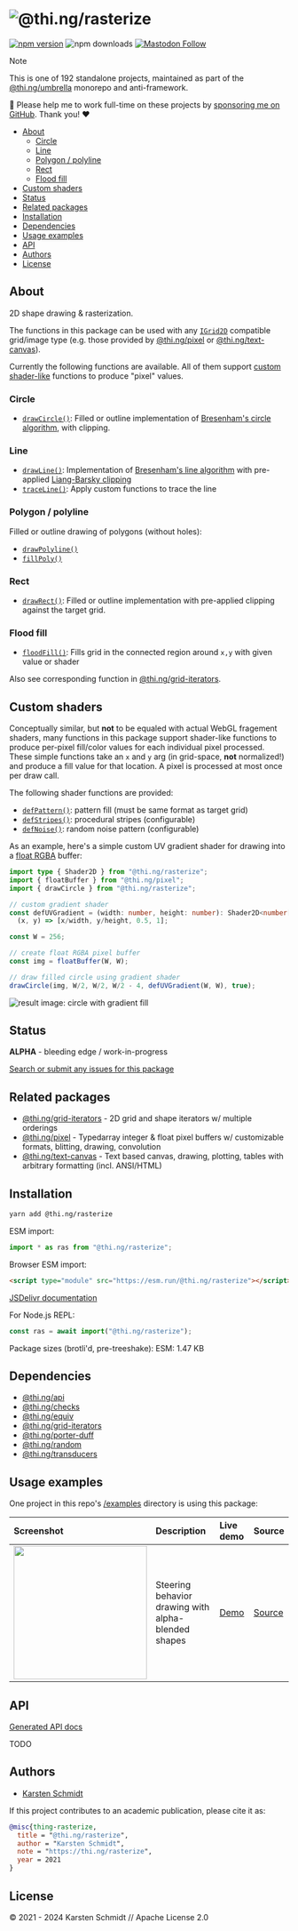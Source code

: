 <!-- This file is generated - DO NOT EDIT! -->
<!-- Please see: https://github.com/thi-ng/umbrella/blob/develop/CONTRIBUTING.md#changes-to-readme-files -->
# ![@thi.ng/rasterize](https://media.thi.ng/umbrella/banners-20230807/thing-rasterize.svg?75411efe)

[![npm version](https://img.shields.io/npm/v/@thi.ng/rasterize.svg)](https://www.npmjs.com/package/@thi.ng/rasterize)
![npm downloads](https://img.shields.io/npm/dm/@thi.ng/rasterize.svg)
[![Mastodon Follow](https://img.shields.io/mastodon/follow/109331703950160316?domain=https%3A%2F%2Fmastodon.thi.ng&style=social)](https://mastodon.thi.ng/@toxi)

> [!NOTE]
> This is one of 192 standalone projects, maintained as part
> of the [@thi.ng/umbrella](https://github.com/thi-ng/umbrella/) monorepo
> and anti-framework.
>
> 🚀 Please help me to work full-time on these projects by [sponsoring me on
> GitHub](https://github.com/sponsors/postspectacular). Thank you! ❤️

- [About](#about)
  - [Circle](#circle)
  - [Line](#line)
  - [Polygon / polyline](#polygon--polyline)
  - [Rect](#rect)
  - [Flood fill](#flood-fill)
- [Custom shaders](#custom-shaders)
- [Status](#status)
- [Related packages](#related-packages)
- [Installation](#installation)
- [Dependencies](#dependencies)
- [Usage examples](#usage-examples)
- [API](#api)
- [Authors](#authors)
- [License](#license)

## About

2D shape drawing & rasterization.

The functions in this package can be used with any
[`IGrid2D`](https://docs.thi.ng/umbrella/api/interfaces/IGrid2D.html) compatible
grid/image type (e.g. those provided by
[@thi.ng/pixel](https://github.com/thi-ng/umbrella/tree/develop/packages/pixel)
or
[@thi.ng/text-canvas](https://github.com/thi-ng/umbrella/tree/develop/packages/text-canvas)).

Currently the following functions are available. All of them support [custom
shader-like](#custom-shaders) functions to produce "pixel" values.

### Circle

- [`drawCircle()`](https://docs.thi.ng/umbrella/rasterize/functions/drawCircle.html):
  Filled or outline implementation of [Bresenham's circle
  algorithm](https://en.wikipedia.org/wiki/Midpoint_circle_algorithm), with
  clipping.

### Line

- [`drawLine()`](https://docs.thi.ng/umbrella/rasterize/functions/drawLine.html):
  Implementation of [Bresenham's line
  algorithm](https://en.wikipedia.org/wiki/Bresenham%27s_line_algorithm) with
  pre-applied [Liang-Barsky
  clipping](https://en.wikipedia.org/wiki/Liang%E2%80%93Barsky_algorithm)
- [`traceLine()`](https://docs.thi.ng/umbrella/rasterize/functions/traceLine.html):
  Apply custom functions to trace the line

### Polygon / polyline

Filled or outline drawing of polygons (without holes):

- [`drawPolyline()`](https://docs.thi.ng/umbrella/rasterize/functions/drawPolyline.html)
- [`fillPoly()`](https://docs.thi.ng/umbrella/rasterize/functions/fillPoly.html)

### Rect

- [`drawRect()`](https://docs.thi.ng/umbrella/rasterize/functions/drawRect.html):
  Filled or outline implementation with pre-applied clipping against the target
  grid.

### Flood fill

- [`floodFill()`](https://docs.thi.ng/umbrella/rasterize/functions/floodFill.html):
  Fills grid in the connected region around `x,y` with given value or shader

Also see corresponding function in
[@thi.ng/grid-iterators](https://docs.thi.ng/umbrella/grid-iterators/functions/floodFill.html).

## Custom shaders

Conceptually similar, but **not** to be equaled with actual WebGL fragement
shaders, many functions in this package support shader-like functions to produce
per-pixel fill/color values for each individual pixel processed. These simple
functions take an `x` and `y` arg (in grid-space, **not** normalized!) and
produce a fill value for that location. A pixel is processed at most once per
draw call.

The following shader functions are provided:

- [`defPattern()`](https://docs.thi.ng/umbrella/rasterize/functions/defPattern.html):
  pattern fill (must be same format as target grid)
- [`defStripes()`](https://docs.thi.ng/umbrella/rasterize/functions/defStripes.html):
  procedural stripes (configurable)
- [`defNoise()`](https://docs.thi.ng/umbrella/rasterize/functions/defNoise.html):
  random noise pattern (configurable)

As an example, here's a simple custom UV gradient shader for drawing into a
[float RGBA](https://docs.thi.ng/umbrella/pixel/functions/floatBuffer.html)
buffer:

```ts
import type { Shader2D } from "@thi.ng/rasterize";
import { floatBuffer } from "@thi.ng/pixel";
import { drawCircle } from "@thi.ng/rasterize";

// custom gradient shader
const defUVGradient = (width: number, height: number): Shader2D<number[]> =>
  (x, y) => [x/width, y/height, 0.5, 1];

const W = 256;

// create float RGBA pixel buffer
const img = floatBuffer(W, W);

// draw filled circle using gradient shader
drawCircle(img, W/2, W/2, W/2 - 4, defUVGradient(W, W), true);
```

![result image: circle with gradient fill](https://raw.githubusercontent.com/thi-ng/umbrella/develop/assets/rasterize/uv-circle.png)

## Status

**ALPHA** - bleeding edge / work-in-progress

[Search or submit any issues for this package](https://github.com/thi-ng/umbrella/issues?q=%5Brasterize%5D+in%3Atitle)

## Related packages

- [@thi.ng/grid-iterators](https://github.com/thi-ng/umbrella/tree/develop/packages/grid-iterators) - 2D grid and shape iterators w/ multiple orderings
- [@thi.ng/pixel](https://github.com/thi-ng/umbrella/tree/develop/packages/pixel) - Typedarray integer & float pixel buffers w/ customizable formats, blitting, drawing, convolution
- [@thi.ng/text-canvas](https://github.com/thi-ng/umbrella/tree/develop/packages/text-canvas) - Text based canvas, drawing, plotting, tables with arbitrary formatting (incl. ANSI/HTML)

## Installation

```bash
yarn add @thi.ng/rasterize
```

ESM import:

```ts
import * as ras from "@thi.ng/rasterize";
```

Browser ESM import:

```html
<script type="module" src="https://esm.run/@thi.ng/rasterize"></script>
```

[JSDelivr documentation](https://www.jsdelivr.com/)

For Node.js REPL:

```js
const ras = await import("@thi.ng/rasterize");
```

Package sizes (brotli'd, pre-treeshake): ESM: 1.47 KB

## Dependencies

- [@thi.ng/api](https://github.com/thi-ng/umbrella/tree/develop/packages/api)
- [@thi.ng/checks](https://github.com/thi-ng/umbrella/tree/develop/packages/checks)
- [@thi.ng/equiv](https://github.com/thi-ng/umbrella/tree/develop/packages/equiv)
- [@thi.ng/grid-iterators](https://github.com/thi-ng/umbrella/tree/develop/packages/grid-iterators)
- [@thi.ng/porter-duff](https://github.com/thi-ng/umbrella/tree/develop/packages/porter-duff)
- [@thi.ng/random](https://github.com/thi-ng/umbrella/tree/develop/packages/random)
- [@thi.ng/transducers](https://github.com/thi-ng/umbrella/tree/develop/packages/transducers)

## Usage examples

One project in this repo's
[/examples](https://github.com/thi-ng/umbrella/tree/develop/examples)
directory is using this package:

| Screenshot                                                                                                             | Description                                         | Live demo                                             | Source                                                                             |
|:-----------------------------------------------------------------------------------------------------------------------|:----------------------------------------------------|:------------------------------------------------------|:-----------------------------------------------------------------------------------|
| <img src="https://raw.githubusercontent.com/thi-ng/umbrella/develop/assets/examples/rasterize-blend.jpg" width="240"/> | Steering behavior drawing with alpha-blended shapes | [Demo](https://demo.thi.ng/umbrella/rasterize-blend/) | [Source](https://github.com/thi-ng/umbrella/tree/develop/examples/rasterize-blend) |

## API

[Generated API docs](https://docs.thi.ng/umbrella/rasterize/)

TODO

## Authors

- [Karsten Schmidt](https://thi.ng)

If this project contributes to an academic publication, please cite it as:

```bibtex
@misc{thing-rasterize,
  title = "@thi.ng/rasterize",
  author = "Karsten Schmidt",
  note = "https://thi.ng/rasterize",
  year = 2021
}
```

## License

&copy; 2021 - 2024 Karsten Schmidt // Apache License 2.0
